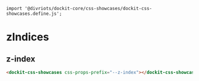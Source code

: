 ```TODOjs script
import '@divriots/dockit-core/css-showcases/dockit-css-showcases.define.js';
```

# zIndices

## z-index

```html story
<dockit-css-showcases css-props-prefix="--z-index"></dockit-css-showcases>
```
